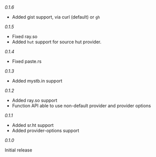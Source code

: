 *0.1.6*

- Added gist support, via curl (default) or `gh`

*0.1.5*

- Fixed ray.so
- Added `hut` support for source hut provider.

*0.1.4*

- Fixed paste.rs

*0.1.3*

- Added mystb.in support

*0.1.2*

- Added ray.so support
- Function API able to use non-default provider and provider options

*0.1.1*

- Added sr.ht support
- Added provider-options support

*0.1.0*

Initial release
